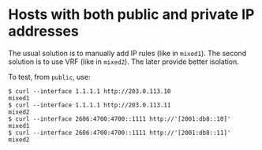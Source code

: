 # Hosts with both public and private IP addresses

The usual solution is to manually add IP rules (like in `mixed1`). The
second solution is to use VRF (like in `mixed2`). The later provide
better isolation.

To test, from `public`, use:

```console
$ curl --interface 1.1.1.1 http://203.0.113.10
mixed1
$ curl --interface 1.1.1.1 http://203.0.113.11
mixed2
$ curl --interface 2606:4700:4700::1111 http://'[2001:db8::10]'
mixed1
$ curl --interface 2606:4700:4700::1111 http://'[2001:db8::11]'
mixed2
```
